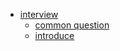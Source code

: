 * [interview](docs/zh-cn/interview/README.md)
	* [common question](docs/zh-cn/interview/common.md)
	* [introduce](docs/zh-cn/interview/instroduce.md)